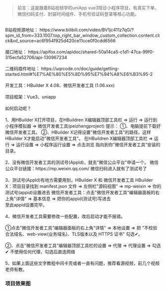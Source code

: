 >前言：这是跟着B站视频学的uniApp vue3陪诊小程序项目，有真实下单、微信扫码支付、封装时间组件、手机号验证码登录等核心功能。
<br>
B站视频源地址：
https://www.bilibili.com/video/BV1jc411z7qG/?spm_id_from=333.1007.top_right_bar_window_custom_collection.content.click&vd_source=ac6f954f925d420ce11cce0f0cdd6566
<br>
<br>
接口地址：
https://apifox.com/apidoc/shared-50a14ca5-c1d1-47ca-99f0-315ecfa52706/api-130967234
<br>
<br>
二维码插件地址：
https://uqrcode.cn/doc/guide/getting-started.html#%E7%AE%80%E5%8D%95%E7%94%A8%E6%B3%95-2
<br>
<br>
开发工具：HBuilder X 4.08、微信开发者工具 (1.06.xxx)
<br>
<br>
项目框架：Vue3、uniapp
<br>
<br>
如何启动呢？
<br>
<br>
1、用HBuilder X打开项目，在HBuildren X编辑器顶部工具栏 => 运行 => 运行到小程序模拟器 => 微信开发者工具(peizhengproject)
提示：
①、电脑提前下载好微信开发者工具。
②、HBuilder X记得设置"微信开发者工具"的路径，这样HBuilder X才能启动"微信开发者工具"。
在HBuildren X编辑器顶部工具栏 => 运行 => 运行设置 => 小程序运行设置 => 点击浏览 指向到你"微信开发者工具"安装的目录。
<br>
<br>
2、没有微信开发者工具的测试号(AppId)，就去"微信公众平台"申请一个。
微信公众平台链接：https://mp.weixin.qq.com/     微信扫码进入就有了测试号了
<br>
<br>
3、测试号(AppId)有地方需要用到，HBuilder X 和 微信开发者工具
HBuilder X：项目目录找到 manifest.json 文件 => 左侧栏"源码视图" => mp-weixin => 你的测试号(appid)设置进去
微信开发者工具：点击"微信开发者工具"编辑器面板的右上角"详情" => 基本信息 => 把你的appid(测试号)写进去
<br>
至此appid设置完毕。
<br>
<br>
4、微信开发者工具需要修改一些配置，改后启动才能不报错。
<br>
<br>
①点击"微信开发者工具"编辑器面板的右上角"详情" => 本地设置 => 把 "不校验合法域名、web-view(业务域名)、TLS版本以及 HTTPS 证书"  勾选✔。
<br>
<br>
②、点击"微信开发者工具"编辑器顶部工具栏的设置 => 代理 => 代理设置 => 勾选✔ 不使用任何代理，勾选后直连网络
<br>
<br>
5、如果上面这些文字教程中间卡壳或者一直有问题，推荐看源视频，前几个视频老师有教。

### 项目效果图
